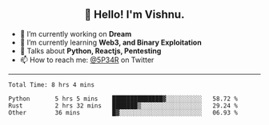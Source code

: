 <h2 align="center">👋 Hello! I'm Vishnu.</h2>


- 🔭 I’m currently working on **Dream**
- 🌱 I’m currently learning **Web3, and Binary Exploitation**
- 💬 Talks about **Python, Reactjs, Pentesting**
- 📫 How to reach me: [@5P34R](https://twitter.com/Vishnu27302693) on Twitter

---
<!--START_SECTION:waka-->

```text
Total Time: 8 hrs 4 mins

Python       5 hrs 5 mins    ██████████████▓░░░░░░░░░░   58.72 %
Rust         2 hrs 32 mins   ███████▒░░░░░░░░░░░░░░░░░   29.24 %
Other        36 mins         █▓░░░░░░░░░░░░░░░░░░░░░░░   06.93 %
```

<!--END_SECTION:waka-->
